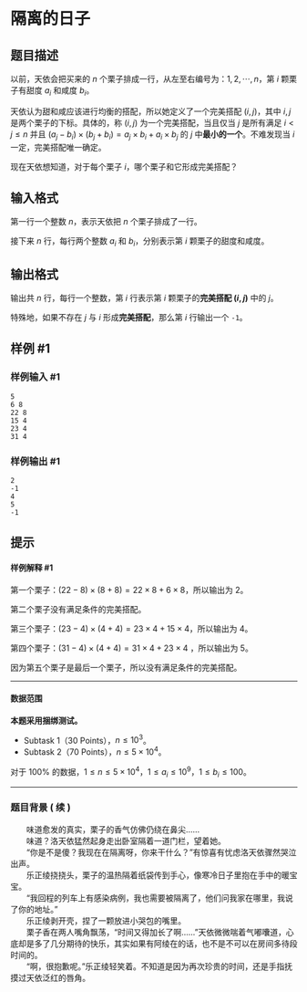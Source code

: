 # 隔离的日子

## 题目描述

以前，天依会把买来的 $n$ 个栗子排成一行，从左至右编号为：$1,2,\cdots ,n$，第 $i$ 颗栗子有甜度 $a_i$ 和咸度 $b_i$。

天依认为甜和咸应该进行均衡的搭配，所以她定义了一个完美搭配 $(i,j)$，其中 $i,j$ 是两个栗子的下标。具体的，称 $(i,j)$ 为一个完美搭配，当且仅当 $j$ 是所有满足 $i<j \leq n$ 并且 $(a_j-b_i) \times (b_j+b_i)=a_j \times b_i + a_i \times b_j$ 的 $j$ 中**最小的一个**。不难发现当 $i$ 一定，完美搭配唯一确定。
   
现在天依想知道，对于每个栗子 $i$，哪个栗子和它形成完美搭配？

## 输入格式

第一行一个整数 $n$，表示天依把 $n$ 个栗子排成了一行。  

接下来 $n$ 行，每行两个整数 $a_i$ 和 $b_i$，分别表示第 $i$ 颗栗子的甜度和咸度。

## 输出格式

输出共 $n$ 行，每行一个整数，第 $i$ 行表示第 $i$ 颗栗子的**完美搭配 $(i,j)$** 中的 $j$。

特殊地，如果不存在 $j$ 与 $i$ 形成**完美搭配**，那么第 $i$ 行输出一个 `-1`。

## 样例 #1

### 样例输入 #1
```
5
6 8
22 8
15 4
23 4
31 4
```

### 样例输出 #1

```
2
-1
4
5
-1
```

## 提示

#### 样例解释 #1

第一个栗子：$(22 - 8) \times (8 + 8) = 22 \times 8 + 6 \times 8$，所以输出为 $2$。

第二个栗子没有满足条件的完美搭配。

第三个栗子：$(23 - 4) \times (4 + 4) = 23 \times 4 + 15 \times 4$，所以输出为 $4$。

第四个栗子：$(31 - 4) \times (4 + 4) = 31 \times 4 + 23 \times 4$ ，所以输出为 $5$。

因为第五个栗子是最后一个栗子，所以没有满足条件的完美搭配。

---

#### 数据范围 
**本题采用捆绑测试。**

- Subtask 1（30 Points），$n \leq 10^3$。
- Subtask 2（70 Points），$n \leq 5 \times 10^4$。

对于 $100\%$ 的数据，$1 \leq n \leq 5 \times 10^4$，$1 \leq a_i \leq 10^9$，$1 \leq b_i \leq 100$。

---

### 题目背景 ( 续 )
&emsp;&emsp;味道愈发的真实，栗子的香气仿佛仍绕在鼻尖……  
&emsp;&emsp;味道？洛天依猛然起身走出卧室隔着一道门栏，望着她。  
&emsp;&emsp;“你是不是傻？我现在在隔离呀，你来干什么？”有惊喜有忧虑洛天依骤然哭泣出声。  
&emsp;&emsp;乐正绫挠挠头，栗子的温热隔着纸袋传到手心，像寒冷日子里抱在手中的暖宝宝。  
&emsp;&emsp;“我回程的列车上有感染病例，我也需要被隔离了，他们问我家在哪里，我说了你的地址。”  
&emsp;&emsp;乐正绫剥开壳，捏了一颗放进小哭包的嘴里。  
&emsp;&emsp;栗子香在两人嘴角飘荡，“时间又得加长了啊……”天依微微喘着气嘟囔道，心底却是多了几分期待的快乐，其实如果有阿绫在的话，也不是不可以在房间多待段时间的。  
&emsp;&emsp;“啊，很抱歉呢。”乐正绫轻笑着。不知道是因为再次珍贵的时间，还是手指抚摸过天依泛红的唇角。
